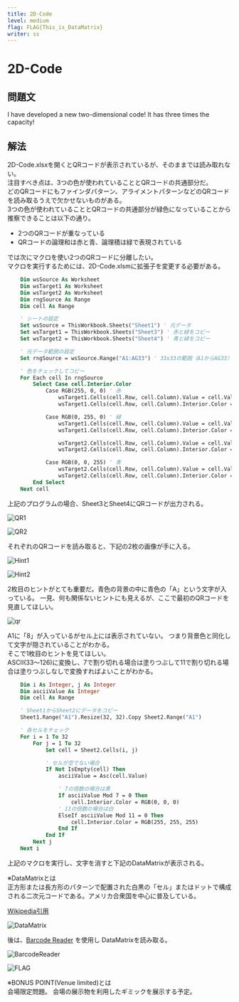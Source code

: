 ```yaml
---
title: 2D-Code
level: medium
flag: FLAG{This_is_DataMatrix}
writer: ss
---
```


# 2D-Code

## 問題文

I have developed a new two-dimensional code! It has three times the capacity!

## 解法

2D-Code.xlsxを開くとQRコードが表示されているが、そのままでは読み取れない。<br>
注目すべき点は、3つの色が使われていることとQRコードの共通部分だ。<br>
どのQRコードにもファインダパターン、アライメントパターンなどのQRコードを読み取るうえで欠かせないものがある。<br>
3つの色が使われていることとQRコードの共通部分が緑色になっていることから推察できることは以下の通り。

- 2つのQRコードが重なっている
- QRコードの論理和は赤と青、論理積は緑で表現されている

では次にマクロを使い2つのQRコードに分離したい。 <br>
マクロを実行するためには、2D-Code.xlsmに拡張子を変更する必要がある。
```vb
    Dim wsSource As Worksheet
    Dim wsTarget1 As Worksheet
    Dim wsTarget2 As Worksheet
    Dim rngSource As Range
    Dim cell As Range

    ' シートの設定
    Set wsSource = ThisWorkbook.Sheets("Sheet1") ' 元データ
    Set wsTarget1 = ThisWorkbook.Sheets("Sheet3") ' 赤と緑をコピー
    Set wsTarget2 = ThisWorkbook.Sheets("Sheet4") ' 青と緑をコピー

    ' 元データ範囲の設定
    Set rngSource = wsSource.Range("A1:AG33") ' 33x33の範囲（A1からAG33）

    ' 色をチェックしてコピー
    For Each cell In rngSource
        Select Case cell.Interior.Color
            Case RGB(255, 0, 0) ' 赤
                wsTarget1.Cells(cell.Row, cell.Column).Value = cell.Value
                wsTarget1.Cells(cell.Row, cell.Column).Interior.Color = RGB(0, 0, 0)

            Case RGB(0, 255, 0) ' 緑
                wsTarget1.Cells(cell.Row, cell.Column).Value = cell.Value
                wsTarget1.Cells(cell.Row, cell.Column).Interior.Color = RGB(0, 0, 0)

                wsTarget2.Cells(cell.Row, cell.Column).Value = cell.Value
                wsTarget2.Cells(cell.Row, cell.Column).Interior.Color = RGB(0, 0, 0)

            Case RGB(0, 0, 255) ' 青
                wsTarget2.Cells(cell.Row, cell.Column).Value = cell.Value
                wsTarget2.Cells(cell.Row, cell.Column).Interior.Color = RGB(0, 0, 0)
        End Select
    Next cell
```
上記のプログラムの場合、Sheet3とSheet4にQRコードが出力される。

![QR1](img/2D-Code_Writeup_sheet3.png)

![QR2](img/2D-Code_Writeup_sheet4.png)

それぞれのQRコードを読み取ると、下記の2枚の画像が手に入る。

![Hint1](img/2D-Code_Writeup_hint1.png)

![Hint2](img/2D-Code_Writeup_hint2.png)

2枚目のヒントがとても重要だ。青色の背景の中に青色の「A」という文字が入っている。
一見、何も関係ないヒントにも見えるが、ここで最初のQRコードを見直してほしい。<br>

![qr](img/2D-Code_Writeup_qr.png)

A1に「8」が入っているがセル上には表示されていない。
つまり背景色と同化して文字が隠されていることがわかる。 <br>
そこで1枚目のヒントを見てほしい。<br>
ASCII(33～126)に変換し、7で割り切れる場合は塗りつぶして11で割り切れる場合は塗りつぶしなしで変換すればよいことがわかる。

```vb
    Dim i As Integer, j As Integer
    Dim asciiValue As Integer
    Dim cell As Range

    ' Sheet1からSheet2にデータをコピー
    Sheet1.Range("A1").Resize(32, 32).Copy Sheet2.Range("A1")

    ' 各セルをチェック
    For i = 1 To 32
        For j = 1 To 32
            Set cell = Sheet2.Cells(i, j)

            ' セルが空でない場合
            If Not IsEmpty(cell) Then
                asciiValue = Asc(cell.Value)

                ' 7の倍数の場合は黒
                If asciiValue Mod 7 = 0 Then
                    cell.Interior.Color = RGB(0, 0, 0)
                ' 11の倍数の場合は白
                ElseIf asciiValue Mod 11 = 0 Then
                    cell.Interior.Color = RGB(255, 255, 255)
                End If
            End If
        Next j
    Next i
```
上記のマクロを実行し、文字を消すと下記のDataMatrixが表示される。

※DataMatrixとは<br>
正方形または長方形のパターンで配置された白黒の「セル」またはドットで構成される二次元コードである。アメリカ合衆国を中心に普及している。<br>

[Wikipedia引用](https://ja.wikipedia.org/wiki/Data_Matrix)

![DataMatrix](img/2D-Code_Writeup_DataMatrix1.png)

後は、[Barcode Reader](https://online-barcode-reader.inliteresearch.com/) を使用し
DataMatrixを読み取る。<br>

![BarcodeReader](img/2D-Code_Writeup_BarcodeReader.png)

![FLAG](img/2D-Code_Writeup_FLAG.png)

※BONUS POINT(Venue limited)とは<br>
会場限定問題。
会場の展示物を利用したギミックを展示する予定。<br>

